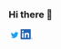 ### Hi there 👋
<a href="https://twitter.com/madhavsullad">
  <img align="left" alt="Madhav Sullad | Twitter" width="21px" src="https://raw.githubusercontent.com/madhavsullad/madhavsullad/master/assets/Twitter_Logo_Blue.png" />
</a>
<a href="https://www.linkedin.com/in/madhav-sullad-610816161">
 <img align="left" alt="Madhav Sullad | Linkedin" width="21px" src="https://raw.githubusercontent.com/madhavsullad/madhavsullad/master/assets/In-Bug.png"> 
</a>
<!--
**madhavsullad/madhavsullad** is a ✨ _special_ ✨ repository because its `README.md` (this file) appears on your GitHub profile.

Here are some ideas to get you started:

- 🔭 I’m currently working on ...
- 🌱 I’m currently learning ...
- 👯 I’m looking to collaborate on ...
- 🤔 I’m looking for help with ...
- 💬 Ask me about ...
- 📫 How to reach me: ...
- 😄 Pronouns: ...
- ⚡ Fun fact: ...
-->
